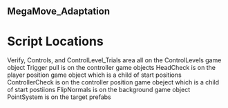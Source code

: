 ## MegaMove_Adaptation

# Script Locations
Verify, Controls, and ControlLevel_Trials area all on the ControlLevels game object
Trigger pull is on the controller game objects
HeadCheck is on the player position game object which is a child of start positions
ControllerCheck is on the controller position game obeject which is a child of start postiions
FlipNormals is on the background game object 
PointSystem is on the target prefabs
